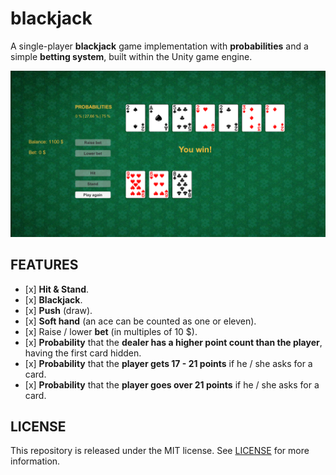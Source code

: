 # blackjack

A single-player **blackjack** game implementation with **probabilities** and a simple **betting system**, built within the Unity game engine.

![Game_screenshot](/img/ingame_screenshot.png)

## FEATURES 
*   \[x] **Hit & Stand**.
*   \[x] **Blackjack**.
*   \[x] **Push** (draw).
*   \[x] **Soft hand** (an ace can be counted as one or eleven).
*   \[x] Raise / lower **bet** (in multiples of 10 $).
*   \[x] **Probability** that the **dealer has a higher point count than the player**, having the first card hidden.
*   \[x] **Probability** that the **player gets 17 - 21 points** if he / she asks for a card.
*   \[x] **Probability** that the **player goes over 21 points** if he / she asks for a card.

## LICENSE
This repository is released under the MIT license. See [LICENSE](LICENSE) for more information.
